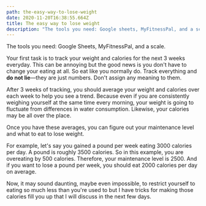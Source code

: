 ```yaml
---
path: the-easy-way-to-lose-weight
date: 2020-11-20T16:38:55.664Z
title: The easy way to lose weight
description: "The tools you need: Google sheets, MyFitnessPal, and a scale."
---
```

The tools you need: Google Sheets, MyFitnessPal, and a scale.

Your first task is to track your weight and calories for the next 3 weeks everyday. This can be annoying but the good news is you don't have to change your eating at all. So eat like you normally do. Track everything and **do not lie**—they are just numbers. Don't assign any meaning to them.

After 3 weeks of tracking, you should average your weight and calories over each week to help you see a trend. Because even if you are consistently weighing yourself at the same time every morning, your weight is going to fluctuate from differences in water consumption. Likewise, your calories may be all over the place.

Once you have these averages, you can figure out your maintenance level and what to eat to lose weight.

For example, let's say you gained a pound per week eating 3000 calories per day. A pound is roughly 3500 calories. So in this example, you are overeating by 500 calories. Therefore, your maintenance level is 2500. And if you want to lose a pound per week, you should eat 2000 calories per day on average.

Now, it may sound daunting, maybe even impossible, to restrict yourself to eating so much less than you're used to but I have tricks for making those calories fill you up that I will discuss in the next few days.